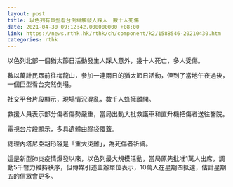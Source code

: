 ```yaml
---
layout: post
title: 以色列有巨型看台倒塌觸發人踩人　數十人死傷
date: 2021-04-30 09:12:42.000000000 +08:00
link: https://news.rthk.hk/rthk/ch/component/k2/1588546-20210430.htm
categories: rthk
---
```


以色列北部一個猶太節日活動發生人踩人意外，幾十人死亡，多人受傷。

數以萬計民眾前往梅龍山，參加一連兩日的猶太節日活動，但到了當地午夜過後，一個巨型看台突然倒塌。

社交平台片段顯示，現場情況混亂，數千人蜂擁離開。

救援人員表示部分傷者傷勢嚴重，當局出動大批救護車和直升機把傷者送往醫院。

電視台片段顯示，多具遺體由膠袋覆蓋。

總理內塔尼亞胡形容是「重大災難」，為死傷者祈禱。

這是新型肺炎疫情爆發以來，以色列最大規模活動，當局原先批准1萬人出席，調動5千警力維持秩序，但傳媒引述主辦單位表示，10萬人在星期四抵達，估計星期五的信眾會更多。
